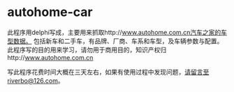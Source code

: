 # autohome-car
此程序用delphi写成，主要用来抓取http://www.autohome.com.cn汽车之家的车型数据。
包括新车和二手车，有品牌、厂商、车系和车型，及车辆参数与配置。
此程序写的目的用来学习，请勿用于商用目的，知识产权归http://www.autohome.com.cn

写此程序花费时间大概在三天左右，如果有使用过程中发现问题，请留言至riverbo@126.com。

